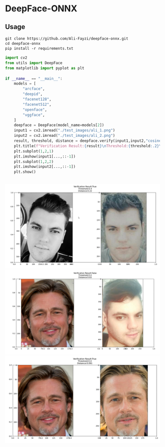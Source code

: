 # DeepFace-ONNX


## Usage
```
git clone https://github.com/Ali-Fayzi/deepface-onnx.git
cd deepface-onnx
pip install -r requirements.txt
```
```python
import cv2 
from utils import DeepFace 
from matplotlib import pyplot as plt 

if __name__ == "__main__":
    models = [
        "arcface",   
        "deepid",    
        "facenet128",
        "facenet512",
        "openface", 
        "vggface",   
    ]
    deepface = DeepFace(model_name=models[2])
    input1 = cv2.imread("./test_images/ali_1.png")
    input2 = cv2.imread("./test_images/ali_2.png")
    result, threshold, distance = deepface.verify(input1,input2,"cosine")
    plt.title(f"Verification Result:{result}\nThreshold:{threshold:.2}\nDistance:{distance:.2}")
    plt.subplot(1,2,1)
    plt.imshow(input1[...,::-1])
    plt.subplot(1,2,2)
    plt.imshow(input2[...,::-1])
    plt.show()
    
```
![Face Verification Result](https://raw.githubusercontent.com/Ali-Fayzi/deepface-onnx/master/output/deepface-onnx.png)
![Face Verification Result](https://raw.githubusercontent.com/Ali-Fayzi/deepface-onnx/master/output/deepface-onnx-2.png)
![Face Verification Result](https://raw.githubusercontent.com/Ali-Fayzi/deepface-onnx/master/output/deepface-onnx-3.png)
